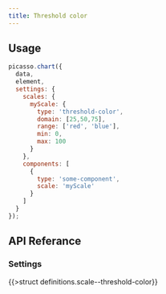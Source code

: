 ```yaml
---
title: Threshold color
---
```


## Usage

```js
picasso.chart({
  data,
  element,
  settings: {
    scales: {
      myScale: {
        type: 'threshold-color',
        domain: [25,50,75],
        range: ['red', 'blue'],
        min: 0,
        max: 100        
      }
    },
    components: [
      {
        type: 'some-component',
        scale: 'myScale'
      }
    ]
  }
});
```

## API Referance

### Settings

{{>struct definitions.scale--threshold-color}}